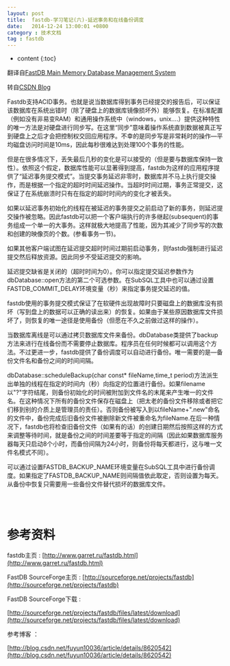 ```yaml
---
layout: post
title:  fastdb-学习笔记(六)-延迟事务和在线备份调度
date:   2014-12-24 13:00:01 +0800
category : 技术文档
tag : fastdb
---
```


* content
{:toc}


翻译自[FastDB Main Memory Database Management System](http://www.garret.ru/fastdb/FastDB.htm#sql)

转自[CSDN Blog](http://blog.csdn.net/fuyun10036/article/details/8620542)

Fastdb支持ACID事务。也就是说当数据库得到事务已经提交的报告后，可以保证该数据库在系统出错时（除了硬盘上的数据库镜像损坏外）能够恢复。在标准配置（例如没有非易变RAM）和通用操作系统中（windows，unix….）提供这种特性的唯一方法是对硬盘进行同步写。在这里“同步”意味着操作系统直到数据被真正写到硬盘上之后才会把控制权交回应用程序。不幸的是同步写是非常耗时的操作—平均磁盘访问时间是10ms，因此每秒很难达到处理100个事务的性能。

但是在很多情况下，丢失最后几秒的变化是可以接受的（但是要与数据库保持一致性）。依照这个假定，数据库性能可以显著得到提高，fastdb为这样的应用程序提供了“延迟事务提交模式”。当提交事务延迟非零时，数据库并不马上执行提交操作，而是根据一个指定的超时时间延迟操作。当超时时间过期，事务正常提交，这保证了在系统崩溃时只有在指定的超时时间内的变化才被丢失。

如果以延迟事务初始化的线程在被延迟的事务提交之前启动了新的事务，则延迟提交操作被忽略。因此fastdb可以把一个客户端执行的许多继起(subsequent)的事务组成一个单一的大事务。这样就极大地提高了性能，因为其减少了同步写的次数和创建的映像页的个数。(参看事务一节)。

如果其他客户端试图在延迟提交超时时间过期前启动事务，则fastdb强制进行延迟提交然后释放资源。因此同步不受延迟提交的影响。

延迟提交缺省是关闭的（超时时间为0）。你可以指定提交延迟参数作为dbDatabase::open方法的第二个可选参数。在SubSQL工具中也可以通过设置FASTDB_COMMIT_DELAY环境变量（秒）来指定事务提交延迟的值。

fastdb使用的事务提交模式保证了在软硬件出现故障时只要磁盘上的数据库没有损坏（写到盘上的数据可以正确的读出来）的恢复。如果由于某些原因数据库文件损坏了，则恢复的唯一途径是使用备份（但愿在不久之前做过这样的操作）。

当数据库离线是可以通过拷贝数据库文件来备份。dbDatabase类提供了backup方法来进行在线备份而不需要停止数据库。程序员在任何时候都可以调用这个方法。不过更进一步，fastdb提供了备份调度可以自动进行备份。唯一需要的是—备份文件名和备份之间的时间间隔。

dbDatabase::scheduleBackup(char const* fileName,time_t period)方法派生出单独的线程在指定的时间内（秒）向指定的位置进行备份。如果filename以"?"字符结尾，则备份初始化的时间被附加到文件名的末尾来产生唯一的文件名。在这种情况下所有的备份文件保存在磁盘上（把太老的备份文件移除或者把它们移到别的介质上是管理员的责任）。否则备份被写入到以fileName+".new"命名的文件中，备份完成后旧备份文件被删除新文件被重命名为fileName.在后一种情况下，fastdb也将检查旧备份文件（如果有的话）的创建日期然后按照这样的方式来调整等待时间，就是备份之间的时间差要等于指定的间隔（因此如果数据库服务器每天只启动8个小时，而备份间隔为24小时，则备份将每天都进行，这与唯一文件名模式不同）。

可以通过设置FASTDB_BACKUP_NAME环境变量在SubSQL工具中进行备份调度。如果指定了FASTDB_BACKUP_NAME则间隔值依此取定，否则设置为每天。从备份中恢复只需要用一些备份文件替代损坏的数据库文件。

<br>
<br>

参考资料
=================================

fastdb主页 : [http://www.garret.ru/fastdb.html](http://www.garret.ru/fastdb.html)

FastDB SourceForge主页 : [http://sourceforge.net/projects/fastdb](http://sourceforge.net/projects/fastdb)

FastDB SourceForge下载 :

[http://sourceforge.net/projects/fastdb/files/latest/download](http://sourceforge.net/projects/fastdb/files/latest/download)

参考博客 ：

[http://blog.csdn.net/fuyun10036/article/details/8620542](http://blog.csdn.net/fuyun10036/article/details/8620542)
